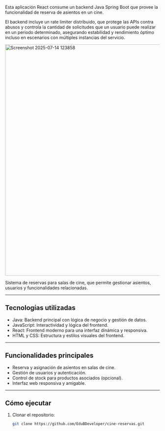 Esta aplicación React consume un backend Java Spring Boot que provee la funcionalidad de reserva de asientos en un cine.

El backend incluye un rate limiter distribuido, que protege las APIs contra abusos y controla la cantidad de solicitudes que un usuario puede realizar en un periodo determinado, asegurando estabilidad y rendimiento óptimo incluso en escenarios con múltiples instancias del servicio.

<img width="1918" height="752" alt="Screenshot 2025-07-14 123858" src="https://github.com/user-attachments/assets/46539a75-706b-4990-a856-9b0f13c7d5c4" />

Sistema de reservas para salas de cine, que permite gestionar asientos, usuarios y funcionalidades relacionadas.

---

## Tecnologías utilizadas

- Java: Backend principal con lógica de negocio y gestión de datos.
- JavaScript: Interactividad y lógica del frontend.
- React: Frontend moderno para una interfaz dinámica y responsiva.
- HTML y CSS: Estructura y estilos visuales del frontend.


---

## Funcionalidades principales

- Reserva y asignación de asientos en salas de cine.
- Gestión de usuarios y autenticación.
- Control de stock para productos asociados (opcional).
- Interfaz web responsiva y amigable.

---

## Cómo ejecutar

1. Clonar el repositorio:
   ```bash
   git clone https://github.com/EduBDeveloper/cine-reservas.git
